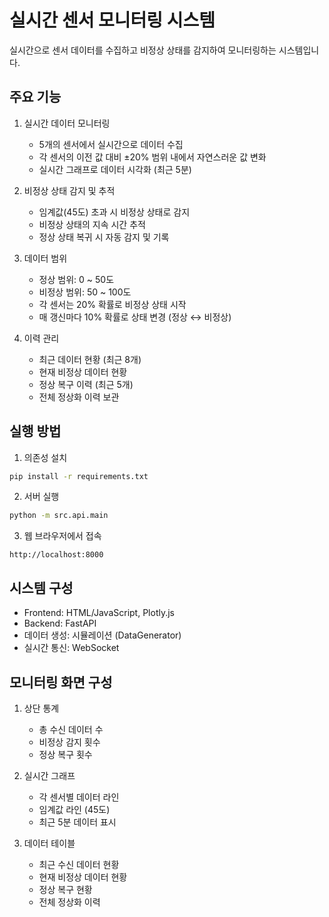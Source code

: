 # 실시간 센서 모니터링 시스템

실시간으로 센서 데이터를 수집하고 비정상 상태를 감지하여 모니터링하는 시스템입니다.

## 주요 기능

1. 실시간 데이터 모니터링
   - 5개의 센서에서 실시간으로 데이터 수집
   - 각 센서의 이전 값 대비 ±20% 범위 내에서 자연스러운 값 변화
   - 실시간 그래프로 데이터 시각화 (최근 5분)

2. 비정상 상태 감지 및 추적
   - 임계값(45도) 초과 시 비정상 상태로 감지
   - 비정상 상태의 지속 시간 추적
   - 정상 상태 복귀 시 자동 감지 및 기록

3. 데이터 범위
   - 정상 범위: 0 ~ 50도
   - 비정상 범위: 50 ~ 100도
   - 각 센서는 20% 확률로 비정상 상태 시작
   - 매 갱신마다 10% 확률로 상태 변경 (정상 ↔ 비정상)

4. 이력 관리
   - 최근 데이터 현황 (최근 8개)
   - 현재 비정상 데이터 현황
   - 정상 복구 이력 (최근 5개)
   - 전체 정상화 이력 보관

## 실행 방법

1. 의존성 설치
```bash
pip install -r requirements.txt
```

2. 서버 실행
```bash
python -m src.api.main
```

3. 웹 브라우저에서 접속
```
http://localhost:8000
```

## 시스템 구성

- Frontend: HTML/JavaScript, Plotly.js
- Backend: FastAPI
- 데이터 생성: 시뮬레이션 (DataGenerator)
- 실시간 통신: WebSocket

## 모니터링 화면 구성

1. 상단 통계
   - 총 수신 데이터 수
   - 비정상 감지 횟수
   - 정상 복구 횟수

2. 실시간 그래프
   - 각 센서별 데이터 라인
   - 임계값 라인 (45도)
   - 최근 5분 데이터 표시

3. 데이터 테이블
   - 최근 수신 데이터 현황
   - 현재 비정상 데이터 현황
   - 정상 복구 현황
   - 전체 정상화 이력
